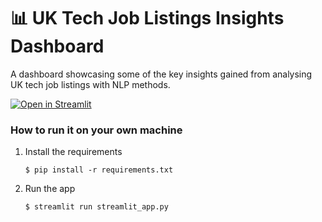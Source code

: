 # 📊 UK Tech Job Listings Insights Dashboard

A dashboard showcasing some of the key insights gained from analysing UK tech job listings with NLP methods.

[![Open in Streamlit](https://static.streamlit.io/badges/streamlit_badge_black_white.svg)](https://tech-jobs-dashboard.streamlit.app/)

### How to run it on your own machine

1. Install the requirements

   ```
   $ pip install -r requirements.txt
   ```

2. Run the app

   ```
   $ streamlit run streamlit_app.py
   ```
